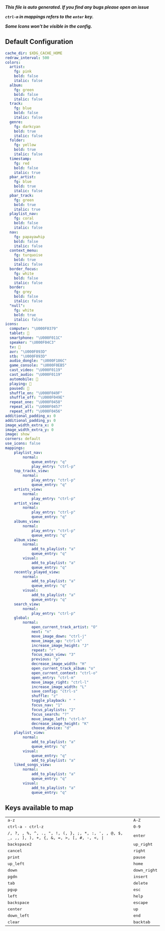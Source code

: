 ***This file is auto generated. If you find any bugs please open an issue***

***`ctrl-m` in mappings refers to the `enter` key.***

***Some Icons won't be visible in the config.***
## Default Configuration
```yml
cache_dir: $XDG_CACHE_HOME
redraw_interval: 500
colors:
  artist:
    fg: pink
    bold: false
    italic: false
  album:
    fg: green
    bold: false
    italic: false
  track:
    fg: blue
    bold: false
    italic: false
  genre:
    fg: darkcyan
    bold: true
    italic: false
  folder:
    fg: yellow
    bold: true
    italic: false
  timestamp:
    fg: red
    bold: false
    italic: true
  pbar_artist:
    fg: blue
    bold: true
    italic: false
  pbar_track:
    fg: green
    bold: true
    italic: true
  playlist_nav:
    fg: coral
    bold: false
    italic: false
  nav:
    fg: papayawhip
    bold: false
    italic: false
  context_menu:
    fg: turquoise
    bold: true
    italic: false
  border_focus:
    fg: white
    bold: false
    italic: false
  border:
    fg: grey
    bold: false
    italic: false
  "null":
    fg: white
    bold: true
    italic: false
icons:
  computer: "\U000F0379"
  tablet: 
  smartphone: "\U000F011C"
  speaker: "\U000F04C3"
  tv: 
  avr: "\U000F093D"
  stb: "\U000F093D"
  audio_dongle: "\U000F186C"
  game_console: "\U000F0EB5"
  cast_video: "\U000F0119"
  cast_audio: "\U000F0119"
  automobile: 
  playing: 
  paused: 
  shuffle_on: "\U000F049F"
  shuffle_off: "\U000F049E"
  repeat_one: "\U000F0458"
  repeat_all: "\U000F0457"
  repeat_off: "\U000F0456"
additional_padding_x: 0
additional_padding_y: 0
image_width_extra_x: 0
image_width_extra_y: 0
image: show
corners: default
use_icons: false
mappings:
    playlist_nav:
        normal:
            queue_entry: "q"
            play_entry: "ctrl-p"
    top_tracks_view:
        normal:
            play_entry: "ctrl-p"
            queue_entry: "q"
    artists_view:
        normal:
            play_entry: "ctrl-p"
    artist_view:
        normal:
            play_entry: "ctrl-p"
            queue_entry: "q"
    albums_view:
        normal:
            play_entry: "ctrl-p"
            queue_entry: "q"
    album_view:
        normal:
            add_to_playlist: "a"
            queue_entry: "q"
        visual:
            add_to_playlist: "a"
            queue_entry: "q"
    recently_played_view:
        normal:
            add_to_playlist: "a"
            queue_entry: "q"
        visual:
            add_to_playlist: "a"
            queue_entry: "q"
    search_view:
        normal:
            play_entry: "ctrl-p"
    global:
        normal:
            open_current_track_artist: "O"
            next: "n"
            move_image_down: "ctrl-j"
            move_image_up: "ctrl-k"
            increase_image_height: "J"
            repeat: "r"
            focus_main_view: "3"
            previous: "p"
            decrease_image_width: "H"
            open_current_track_album: "o"
            open_current_context: "ctrl-o"
            open_entry: "ctrl-m"
            move_image_right: "ctrl-l"
            increase_image_width: "L"
            save_config: "ctrl-s"
            shuffle: "z"
            toggle_playback: " "
            focus_nav: "1"
            focus_playlists: "2"
            focus_search: "?"
            move_image_left: "ctrl-h"
            decrease_image_height: "K"
            choose_device: "d"
    playlist_view:
        normal:
            add_to_playlist: "a"
            queue_entry: "q"
        visual:
            queue_entry: "q"
            add_to_playlist: "a"
    liked_songs_view:
        normal:
            add_to_playlist: "a"
            queue_entry: "q"
        visual:
            add_to_playlist: "a"
            queue_entry: "q"
```
## Keys available to map
|||
|--|--|
| <kbd>a-z</kbd> | <kbd>A-Z</kbd> |
| <kbd>ctrl-a - ctrl-z</kbd> | <kbd>0-9</kbd> |
| <kbd>/, ?, \, %, ^, ., ", !, (, }, ;, *, :, ',  , @, $, _, ,, ], ), +, {, &, =, >, [, #, -, <, \|</kbd> | <kbd>enter</kbd> |
| <kbd>backspace2</kbd> | <kbd>up_right</kbd> |
| <kbd>cancel</kbd> | <kbd>right</kbd> |
| <kbd>print</kbd> | <kbd>pause</kbd> |
| <kbd>up_left</kbd> | <kbd>home</kbd> |
| <kbd>down</kbd> | <kbd>down_right</kbd> |
| <kbd>pgdn</kbd> | <kbd>insert</kbd> |
| <kbd>tab</kbd> | <kbd>delete</kbd> |
| <kbd>pgup</kbd> | <kbd>esc</kbd> |
| <kbd>left</kbd> | <kbd>help</kbd> |
| <kbd>backspace</kbd> | <kbd>escape</kbd> |
| <kbd>center</kbd> | <kbd>up</kbd> |
| <kbd>down_left</kbd> | <kbd>end</kbd> |
| <kbd>clear</kbd> | <kbd>backtab</kbd> |
